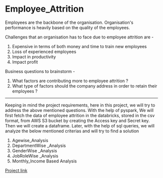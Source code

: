 # Employee_Attrition

Employees are the backbone of the organisation. Organisation's performance is heavily based on the quality of the employees.

Challenges that an organisation has to face due to employee attrition are -

1. Expensive in terms of both money and time to train new employees
2. Loss of experienced employees
3. Impact in productivity
4. Impact profit

Business questions to brainstorm - 
1. What factors are contributing more to employee attrition ?
2. What type of factors should the company address in order to retain their employees ?

-----------------------------------------------------------------------------------------------------------------------------

Keeping in mind the project requirements, here in this project, we will try to address the above mentioned questions. 
With the help of pyspark, We will first fetch the data of employee attrition in the databricks, stored in the csv format, from AWS S3 bucket by creating the Access key and Secret key. Then we will create a dataframe. Later, with the help of sql queries, we will analyze the below mentioned criterias and will try to find a solution

1.   Agewise_Analysis
2.   DepartmentWise _Analysis
3.   GenderWise _Analysis
4.   JobRoleWise _Analysis
5.   Monthly_Income Based Analysis

[Project link](https://databricks-prod-cloudfront.cloud.databricks.com/public/4027ec902e239c93eaaa8714f173bcfc/391929095643206/4313901973136452/8761874237841481/latest.html)
